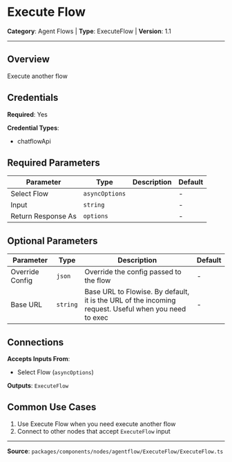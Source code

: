 # Execute Flow

**Category**: Agent Flows | **Type**: ExecuteFlow | **Version**: 1.1

---

## Overview

Execute another flow

## Credentials

**Required**: Yes

**Credential Types**:
- chatflowApi

## Required Parameters

| Parameter | Type | Description | Default |
|-----------|------|-------------|---------|
| Select Flow | `asyncOptions` |  | - |
| Input | `string` |  | - |
| Return Response As | `options` |  | - |

## Optional Parameters

| Parameter | Type | Description | Default |
|-----------|------|-------------|---------|
| Override Config | `json` | Override the config passed to the flow | - |
| Base URL | `string` | Base URL to Flowise. By default, it is the URL of the incoming request. Useful when you need to exec | - |

## Connections

**Accepts Inputs From**:
- Select Flow (`asyncOptions`)

**Outputs**: `ExecuteFlow`

## Common Use Cases

1. Use Execute Flow when you need execute another flow
2. Connect to other nodes that accept `ExecuteFlow` input

---

**Source**: `packages/components/nodes/agentflow/ExecuteFlow/ExecuteFlow.ts`